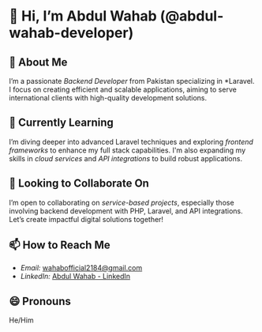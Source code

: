 # 👋 Hi, I’m Abdul Wahab (@abdul-wahab-developer)

## 👀 About Me
I’m a passionate *Backend Developer* from Pakistan specializing in *Laravel. I focus on creating efficient and scalable applications, aiming to serve international clients with high-quality development solutions.

## 🌱 Currently Learning
I’m diving deeper into advanced Laravel techniques and exploring *frontend frameworks* to enhance my full stack capabilities. I'm also expanding my skills in *cloud services* and *API integrations* to build robust applications.

## 💼 Looking to Collaborate On
I’m open to collaborating on *service-based projects*, especially those involving backend development with PHP, Laravel, and API integrations. Let’s create impactful digital solutions together!

## 📫 How to Reach Me
- *Email:* [wahabofficial2184@gmail.com](mailto:wahabofficial2184@gmail.com)
- *LinkedIn:* [Abdul Wahab - LinkedIn](https://www.linkedin.com/in/abdul-wahab-developer/)

## 😄 Pronouns
He/Him

<!---
abdul-wahab-developer/abdul-wahab-developer is a ✨ special ✨ repository because its README.md (this file) appears on your GitHub profile.
--->
